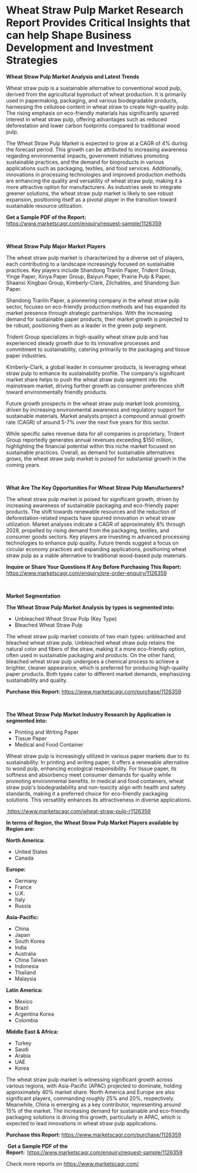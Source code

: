<p><h1>Wheat Straw Pulp Market Research Report Provides Critical Insights that can help Shape Business Development and Investment Strategies</h1></p><p><strong>Wheat Straw Pulp Market Analysis and Latest Trends</strong></p>
<p><p>Wheat straw pulp is a sustainable alternative to conventional wood pulp, derived from the agricultural byproduct of wheat production. It is primarily used in papermaking, packaging, and various biodegradable products, harnessing the cellulose content in wheat straw to create high-quality pulp. The rising emphasis on eco-friendly materials has significantly spurred interest in wheat straw pulp, offering advantages such as reduced deforestation and lower carbon footprints compared to traditional wood pulp.</p><p>The Wheat Straw Pulp Market is expected to grow at a CAGR of 4% during the forecast period. This growth can be attributed to increasing awareness regarding environmental impacts, government initiatives promoting sustainable practices, and the demand for bioproducts in various applications such as packaging, textiles, and food services. Additionally, innovations in processing technologies and improved production methods are enhancing the quality and versatility of wheat straw pulp, making it a more attractive option for manufacturers. As industries seek to integrate greener solutions, the wheat straw pulp market is likely to see robust expansion, positioning itself as a pivotal player in the transition toward sustainable resource utilization.</p></p>
<p><strong>Get a Sample PDF of the Report:&nbsp;</strong> <a href="https://www.marketscagr.com/enquiry/request-sample/1126359?utm_campaign=2115&utm_medium=2&utm_source=Github&utm_content=ia&utm_term=30012025&utm_id=wheat-straw-pulp">https://www.marketscagr.com/enquiry/request-sample/1126359</a></p>
<p>&nbsp;</p>
<p><strong>Wheat Straw Pulp Major Market Players</strong></p>
<p><p>The wheat straw pulp market is characterized by a diverse set of players, each contributing to a landscape increasingly focused on sustainable practices. Key players include Shandong Tranlin Paper, Trident Group, Yinge Paper, Xinya Paper Group, Baiyun Paper, Prairie Pulp & Paper, Shaanxi Xingbao Group, Kimberly-Clark, Zilchables, and Shandong Sun Paper.</p><p>Shandong Tranlin Paper, a pioneering company in the wheat straw pulp sector, focuses on eco-friendly production methods and has expanded its market presence through strategic partnerships. With the increasing demand for sustainable paper products, their market growth is projected to be robust, positioning them as a leader in the green pulp segment.</p><p>Trident Group specializes in high-quality wheat straw pulp and has experienced steady growth due to its innovative processes and commitment to sustainability, catering primarily to the packaging and tissue paper industries. </p><p>Kimberly-Clark, a global leader in consumer products, is leveraging wheat straw pulp to enhance its sustainability profile. The company's significant market share helps to push the wheat straw pulp segment into the mainstream market, driving further growth as consumer preferences shift toward environmentally friendly products.</p><p>Future growth prospects in the wheat straw pulp market look promising, driven by increasing environmental awareness and regulatory support for sustainable materials. Market analysts project a compound annual growth rate (CAGR) of around 5-7% over the next five years for this sector. </p><p>While specific sales revenue data for all companies is proprietary, Trident Group reportedly generates annual revenues exceeding $150 million, highlighting the financial potential within this niche market focused on sustainable practices. Overall, as demand for sustainable alternatives grows, the wheat straw pulp market is poised for substantial growth in the coming years.</p></p>
<p>&nbsp;</p>
<p><strong>What Are The Key Opportunities For Wheat Straw Pulp Manufacturers?</strong></p>
<p><p>The wheat straw pulp market is poised for significant growth, driven by increasing awareness of sustainable packaging and eco-friendly paper products. The shift towards renewable resources and the reduction of deforestation-related impacts have spurred innovation in wheat straw utilization. Market analyses indicate a CAGR of approximately 8% through 2028, propelled by rising demand from the packaging, textiles, and consumer goods sectors. Key players are investing in advanced processing technologies to enhance pulp quality. Future trends suggest a focus on circular economy practices and expanding applications, positioning wheat straw pulp as a viable alternative to traditional wood-based pulp materials.</p></p>
<p><strong>Inquire or Share Your Questions If Any Before Purchasing This Report:</strong> <a href="https://www.marketscagr.com/enquiry/pre-order-enquiry/1126359?utm_campaign=2115&utm_medium=2&utm_source=Github&utm_content=ia&utm_term=30012025&utm_id=wheat-straw-pulp">https://www.marketscagr.com/enquiry/pre-order-enquiry/1126359</a></p>
<p>&nbsp;</p>
<p><strong>Market Segmentation</strong></p>
<p><strong>The Wheat Straw Pulp Market Analysis by types is segmented into:</strong></p>
<p><ul><li>Unbleached Wheat Straw Pulp (Key Type)</li><li>Bleached Wheat Straw Pulp</li></ul></p>
<p><p>The wheat straw pulp market consists of two main types: unbleached and bleached wheat straw pulp. Unbleached wheat straw pulp retains the natural color and fibers of the straw, making it a more eco-friendly option, often used in sustainable packaging and products. On the other hand, bleached wheat straw pulp undergoes a chemical process to achieve a brighter, cleaner appearance, which is preferred for producing high-quality paper products. Both types cater to different market demands, emphasizing sustainability and quality.</p></p>
<p><strong>Purchase this Report:&nbsp;</strong><a href="https://www.marketscagr.com/purchase/1126359?utm_campaign=2115&utm_medium=2&utm_source=Github&utm_content=ia&utm_term=30012025&utm_id=wheat-straw-pulp">https://www.marketscagr.com/purchase/1126359</a></p>
<p>&nbsp;</p>
<p><strong>The Wheat Straw Pulp Market Industry Research by Application is segmented into:</strong></p>
<p><ul><li>Printing and Writing Paper</li><li>Tissue Paper</li><li>Medical and Food Container</li></ul></p>
<p><p>Wheat straw pulp is increasingly utilized in various paper markets due to its sustainability. In printing and writing paper, it offers a renewable alternative to wood pulp, enhancing ecological responsibility. For tissue paper, its softness and absorbency meet consumer demands for quality while promoting environmental benefits. In medical and food containers, wheat straw pulp's biodegradability and non-toxicity align with health and safety standards, making it a preferred choice for eco-friendly packaging solutions. This versatility enhances its attractiveness in diverse applications.</p></p>
<p><a href="https://www.marketscagr.com/wheat-straw-pulp-r1126359?utm_campaign=2115&utm_medium=2&utm_source=Github&utm_content=ia&utm_term=30012025&utm_id=wheat-straw-pulp">&nbsp;https://www.marketscagr.com/wheat-straw-pulp-r1126359</a></p>
<p><strong>In terms of Region, the Wheat Straw Pulp Market Players available by Region are:</strong></p>
<p>
    <p> <strong> North America: </strong>
        <ul>
            <li>United States</li>
            <li>Canada</li>
        </ul>
        </p> 
    <p> <strong> Europe: </strong>
        <ul>
            <li>Germany</li>
            <li>France</li>
            <li>U.K.</li>
            <li>Italy</li>
            <li>Russia</li>
        </ul>
        </p> 
    <p> <strong> Asia-Pacific: </strong>
        <ul>
            <li>China</li>
            <li>Japan</li>
            <li>South Korea</li>
            <li>India</li>
            <li>Australia</li>
            <li>China Taiwan</li>
            <li>Indonesia</li>
            <li>Thailand</li>
            <li>Malaysia</li>
        </ul>
        </p> 
    <p> <strong> Latin America: </strong>
        <ul>
            <li>Mexico</li>
            <li>Brazil</li>
            <li>Argentina Korea</li>
            <li>Colombia</li>
        </ul>
        </p> 
    <p> <strong> Middle East & Africa: </strong>
        <ul>
            <li>Turkey</li>
            <li>Saudi</li>
            <li>Arabia</li>
            <li>UAE</li>
            <li>Korea</li>
        </ul>
    </p>
    </p>
<p><p>The wheat straw pulp market is witnessing significant growth across various regions, with Asia-Pacific (APAC) projected to dominate, holding approximately 40% market share. North America and Europe are also significant players, commanding roughly 25% and 20%, respectively. Meanwhile, China is emerging as a key contributor, representing around 15% of the market. The increasing demand for sustainable and eco-friendly packaging solutions is driving this growth, particularly in APAC, which is expected to lead innovations in wheat straw pulp applications.</p></p>
<p><strong>Purchase this Report: </strong><a href="https://www.marketscagr.com/purchase/1126359?utm_campaign=2115&utm_medium=2&utm_source=Github&utm_content=ia&utm_term=30012025&utm_id=wheat-straw-pulp">https://www.marketscagr.com/purchase/1126359</a></p>
<p>&nbsp;<strong>Get a Sample PDF of the Report:&nbsp;&nbsp;</strong><a href="https://www.marketscagr.com/enquiry/request-sample/1126359?utm_campaign=2115&utm_medium=2&utm_source=Github&utm_content=ia&utm_term=30012025&utm_id=wheat-straw-pulp">https://www.marketscagr.com/enquiry/request-sample/1126359</a></p>
<p><strong></strong></p>
<p>Check more reports on <a href="https://www.marketscagr.com/?utm_campaign=2115&utm_medium=2&utm_source=Github&utm_content=ia&utm_term=30012025&utm_id=wheat-straw-pulp">https://www.marketscagr.com/</a></p>